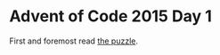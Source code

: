 # Advent of Code 2015 Day 1

First and foremost read [the puzzle](https://adventofcode.com/2015/day/2).